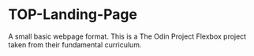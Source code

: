 # TOP-Landing-Page
A small basic webpage format. This is a The Odin Project Flexbox project taken from their fundamental curriculum. 

